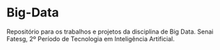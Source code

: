 # Big-Data
Repositório para os trabalhos e projetos da disciplina de Big Data. Senai Fatesg, 2º Período de Tecnologia em Inteligência Artificial.
